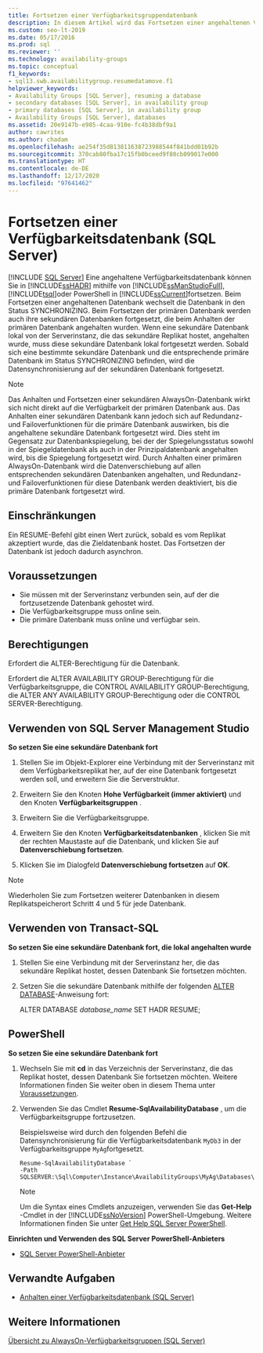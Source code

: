 ```yaml
---
title: Fortsetzen einer Verfügbarkeitsgruppendatenbank
description: In diesem Artikel wird das Fortsetzen einer angehaltenen Verfügbarkeitsdatenbank in AlwaysOn-Verfügbarkeitsgruppen mithilfe von SQL Server Management Studio, Transact-SQL oder PowerShell in SQL Server behandelt.
ms.custom: seo-lt-2019
ms.date: 05/17/2016
ms.prod: sql
ms.reviewer: ''
ms.technology: availability-groups
ms.topic: conceptual
f1_keywords:
- sql13.swb.availabilitygroup.resumedatamove.f1
helpviewer_keywords:
- Availability Groups [SQL Server], resuming a database
- secondary databases [SQL Server], in availability group
- primary databases [SQL Server], in availability group
- Availability Groups [SQL Server], databases
ms.assetid: 20e9147b-e985-4caa-910e-fc4b38dbf9a1
author: cawrites
ms.author: chadam
ms.openlocfilehash: ae254f35d813811638723988544f841bdd01b92b
ms.sourcegitcommit: 370cab80fba17c15fb0bceed9f80cb099017e000
ms.translationtype: HT
ms.contentlocale: de-DE
ms.lasthandoff: 12/17/2020
ms.locfileid: "97641462"
---
```

# <a name="resume-an-availability-database-sql-server"></a>Fortsetzen einer Verfügbarkeitsdatenbank (SQL Server)
[!INCLUDE [SQL Server](../../../includes/applies-to-version/sqlserver.md)]
  Eine angehaltene Verfügbarkeitsdatenbank können Sie in [!INCLUDE[ssHADR](../../../includes/sshadr-md.md)] mithilfe von [!INCLUDE[ssManStudioFull](../../../includes/ssmanstudiofull-md.md)], [!INCLUDE[tsql](../../../includes/tsql-md.md)]oder PowerShell in [!INCLUDE[ssCurrent](../../../includes/sscurrent-md.md)]fortsetzen. Beim Fortsetzen einer angehaltenen Datenbank wechselt die Datenbank in den Status SYNCHRONIZING. Beim Fortsetzen der primären Datenbank werden auch ihre sekundären Datenbanken fortgesetzt, die beim Anhalten der primären Datenbank angehalten wurden. Wenn eine sekundäre Datenbank lokal von der Serverinstanz, die das sekundäre Replikat hostet, angehalten wurde, muss diese sekundäre Datenbank lokal fortgesetzt werden. Sobald sich eine bestimmte sekundäre Datenbank und die entsprechende primäre Datenbank im Status SYNCHRONIZING befinden, wird die Datensynchronisierung auf der sekundären Datenbank fortgesetzt.  
  
> [!NOTE]  
>  Das Anhalten und Fortsetzen einer sekundären AlwaysOn-Datenbank wirkt sich nicht direkt auf die Verfügbarkeit der primären Datenbank aus. Das Anhalten einer sekundären Datenbank kann jedoch sich auf Redundanz- und Failoverfunktionen für die primäre Datenbank auswirken, bis die angehaltene sekundäre Datenbank fortgesetzt wird. Dies steht im Gegensatz zur Datenbankspiegelung, bei der der Spiegelungsstatus sowohl in der Spiegeldatenbank als auch in der Prinzipaldatenbank angehalten wird, bis die Spiegelung fortgesetzt wird. Durch Anhalten einer primären AlwaysOn-Datenbank wird die Datenverschiebung auf allen entsprechenden sekundären Datenbanken angehalten, und Redundanz- und Failoverfunktionen für diese Datenbank werden deaktiviert, bis die primäre Datenbank fortgesetzt wird.  
  
  
  
## <a name="limitations-and-restrictions"></a>Einschränkungen  
 Ein RESUME-Befehl gibt einen Wert zurück, sobald es vom Replikat akzeptiert wurde, das die Zieldatenbank hostet. Das Fortsetzen der Datenbank ist jedoch dadurch asynchron.  
  
##  <a name="prerequisites"></a><a name="Prerequisites"></a> Voraussetzungen  
  
-   Sie müssen mit der Serverinstanz verbunden sein, auf der die fortzusetzende Datenbank gehostet wird.    
-   Die Verfügbarkeitsgruppe muss online sein.    
-   Die primäre Datenbank muss online und verfügbar sein.  
  
  
##  <a name="permissions"></a><a name="Permissions"></a> Berechtigungen  
 Erfordert die ALTER-Berechtigung für die Datenbank.  
  
 Erfordert die ALTER AVAILABILITY GROUP-Berechtigung für die Verfügbarkeitsgruppe, die CONTROL AVAILABILITY GROUP-Berechtigung, die ALTER ANY AVAILABILITY GROUP-Berechtigung oder die CONTROL SERVER-Berechtigung.  
  
##  <a name="using-sql-server-management-studio"></a><a name="SSMSProcedure"></a> Verwenden von SQL Server Management Studio  
 **So setzen Sie eine sekundäre Datenbank fort**  
  
1.  Stellen Sie im Objekt-Explorer eine Verbindung mit der Serverinstanz mit dem Verfügbarkeitsreplikat her, auf der eine Datenbank fortgesetzt werden soll, und erweitern Sie die Serverstruktur.  
  
2.  Erweitern Sie den Knoten **Hohe Verfügbarkeit (immer aktiviert)** und den Knoten **Verfügbarkeitsgruppen** .  
  
3.  Erweitern Sie die Verfügbarkeitsgruppe.  
  
4.  Erweitern Sie den Knoten **Verfügbarkeitsdatenbanken** , klicken Sie mit der rechten Maustaste auf die Datenbank, und klicken Sie auf **Datenverschiebung fortsetzen**.  
  
5.  Klicken Sie im Dialogfeld **Datenverschiebung fortsetzen** auf **OK**.  
  
> [!NOTE]  
>  Wiederholen Sie zum Fortsetzen weiterer Datenbanken in diesem Replikatspeicherort Schritt 4 und 5 für jede Datenbank.  
  
##  <a name="using-transact-sql"></a><a name="TsqlProcedure"></a> Verwenden von Transact-SQL  
 **So setzen Sie eine sekundäre Datenbank fort, die lokal angehalten wurde**  
  
1.  Stellen Sie eine Verbindung mit der Serverinstanz her, die das sekundäre Replikat hostet, dessen Datenbank Sie fortsetzen möchten.  
  
2.  Setzen Sie die sekundäre Datenbank mithilfe der folgenden [ALTER DATABASE](../../../t-sql/statements/alter-database-transact-sql-set-hadr.md)-Anweisung fort:  

     ALTER DATABASE *database_name* SET HADR RESUME;
  
##  <a name="using-powershell"></a><a name="PowerShellProcedure"></a> PowerShell  
 **So setzen Sie eine sekundäre Datenbank fort**  
  
1.  Wechseln Sie mit **cd** in das Verzeichnis der Serverinstanz, die das Replikat hostet, dessen Datenbank Sie fortsetzen möchten. Weitere Informationen finden Sie weiter oben in diesem Thema unter [Voraussetzungen](#Prerequisites).  
  
2.  Verwenden Sie das Cmdlet **Resume-SqlAvailabilityDatabase** , um die Verfügbarkeitsgruppe fortzusetzen.  
  
     Beispielsweise wird durch den folgenden Befehl die Datensynchronisierung für die Verfügbarkeitsdatenbank `MyDb3` in der Verfügbarkeitsgruppe `MyAg`fortgesetzt.  
  
    ```  
    Resume-SqlAvailabilityDatabase `   
    -Path SQLSERVER:\Sql\Computer\Instance\AvailabilityGroups\MyAg\Databases\MyDb3  
    ```  
  
    > [!NOTE]  
    >  Um die Syntax eines Cmdlets anzuzeigen, verwenden Sie das **Get-Help** -Cmdlet in der [!INCLUDE[ssNoVersion](../../../includes/ssnoversion-md.md)] PowerShell-Umgebung. Weitere Informationen finden Sie unter [Get Help SQL Server PowerShell](../../../powershell/sql-server-powershell.md).  
  
 **Einrichten und Verwenden des SQL Server PowerShell-Anbieters**  
  
-   [SQL Server PowerShell-Anbieter](../../../powershell/sql-server-powershell-provider.md)  
  
##  <a name="related-tasks"></a><a name="RelatedTasks"></a> Verwandte Aufgaben  
  
-   [Anhalten einer Verfügbarkeitsdatenbank &#40;SQL Server&#41;](../../../database-engine/availability-groups/windows/suspend-an-availability-database-sql-server.md)  
  
## <a name="see-also"></a>Weitere Informationen  
 [Übersicht zu AlwaysOn-Verfügbarkeitsgruppen &#40;SQL Server&#41;](../../../database-engine/availability-groups/windows/overview-of-always-on-availability-groups-sql-server.md)  
  
